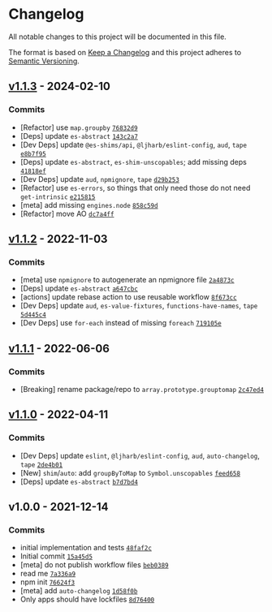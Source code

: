 # Changelog

All notable changes to this project will be documented in this file.

The format is based on [Keep a Changelog](https://keepachangelog.com/en/1.0.0/)
and this project adheres to [Semantic Versioning](https://semver.org/spec/v2.0.0.html).

## [v1.1.3](https://github.com/es-shims/Array.prototype.groupToMap/compare/v1.1.2...v1.1.3) - 2024-02-10

### Commits

- [Refactor] use `map.groupby` [`76832d9`](https://github.com/es-shims/Array.prototype.groupToMap/commit/76832d913c95379f396a9a4f8ddbed684b1fb333)
- [Deps] update `es-abstract` [`143c2a7`](https://github.com/es-shims/Array.prototype.groupToMap/commit/143c2a725c33bc4809e67e3c5889b98db29ca89d)
- [Dev Deps] update `@es-shims/api`, `@ljharb/eslint-config`, `aud`, `tape` [`e8b7f95`](https://github.com/es-shims/Array.prototype.groupToMap/commit/e8b7f9530283518db2211282a9f0dd456c7b6875)
- [Deps] update `es-abstract`, `es-shim-unscopables`; add missing deps [`41818ef`](https://github.com/es-shims/Array.prototype.groupToMap/commit/41818ef84acfefc93380fa8543b2e849ead5c742)
- [Dev Deps] update `aud`, `npmignore`, `tape` [`d29b253`](https://github.com/es-shims/Array.prototype.groupToMap/commit/d29b25379eb13f4d629992cf68726e67a6fb417c)
- [Refactor] use `es-errors`, so things that only need those do not need `get-intrinsic` [`e215815`](https://github.com/es-shims/Array.prototype.groupToMap/commit/e215815bd3e040bb3f1eb16de2b8e81f9d822436)
- [meta] add missing `engines.node` [`858c59d`](https://github.com/es-shims/Array.prototype.groupToMap/commit/858c59d7d020f13a39112d5670caf9ea97bac67f)
- [Refactor] move AO [`dc7a4ff`](https://github.com/es-shims/Array.prototype.groupToMap/commit/dc7a4ff1c2f49f341ad1359fdb4b8364e0103d82)

## [v1.1.2](https://github.com/es-shims/Array.prototype.groupToMap/compare/v1.1.1...v1.1.2) - 2022-11-03

### Commits

- [meta] use `npmignore` to autogenerate an npmignore file [`2a4873c`](https://github.com/es-shims/Array.prototype.groupToMap/commit/2a4873ce69e3b224bdfad74b1a73050294d9ba7f)
- [Deps] update `es-abstract` [`a647cbc`](https://github.com/es-shims/Array.prototype.groupToMap/commit/a647cbcbe87fcce6f30b271a2be5d64fd99ad732)
- [actions] update rebase action to use reusable workflow [`8f673cc`](https://github.com/es-shims/Array.prototype.groupToMap/commit/8f673cc0c7a776949b136662bad92f913daed405)
- [Dev Deps] update `aud`, `es-value-fixtures`, `functions-have-names`, `tape` [`5d445c4`](https://github.com/es-shims/Array.prototype.groupToMap/commit/5d445c45a2d3dfbb261bda7e68fb5e9695e94a23)
- [Dev Deps] use `for-each` instead of missing `foreach` [`719105e`](https://github.com/es-shims/Array.prototype.groupToMap/commit/719105eef31968b8cc7dac6c58c95f8c6ba94d09)

## [v1.1.1](https://github.com/es-shims/Array.prototype.groupToMap/compare/v1.1.0...v1.1.1) - 2022-06-06

### Commits

- [Breaking] rename package/repo to `array.prototype.grouptomap` [`2c47ed4`](https://github.com/es-shims/Array.prototype.groupToMap/commit/2c47ed40a8d7aec5c9dc8b7eedfe145ff0b623da)

## [v1.1.0](https://github.com/es-shims/Array.prototype.groupToMap/compare/v1.0.0...v1.1.0) - 2022-04-11

### Commits

- [Dev Deps] update `eslint`, `@ljharb/eslint-config`, `aud`, `auto-changelog`, `tape` [`2de4b01`](https://github.com/es-shims/Array.prototype.groupToMap/commit/2de4b01b5efbb73163d95ae929c27f2b1fa5d49c)
- [New] `shim`/`auto`: add `groupByToMap` to `Symbol.unscopables` [`feed658`](https://github.com/es-shims/Array.prototype.groupToMap/commit/feed658bd93cfffb95dda130ca6f52650fec34a3)
- [Deps] update `es-abstract` [`b7d7bd4`](https://github.com/es-shims/Array.prototype.groupToMap/commit/b7d7bd4130480affeb26b82b2ed841ca7e22cce0)

## v1.0.0 - 2021-12-14

### Commits

- initial implementation and tests [`48faf2c`](https://github.com/es-shims/Array.prototype.groupToMap/commit/48faf2cb9cac0e4934258f1617690169e3842f41)
- Initial commit [`15a45d5`](https://github.com/es-shims/Array.prototype.groupToMap/commit/15a45d541f698d2b16e89844cda2e120de83dde0)
- [meta] do not publish workflow files [`beb0389`](https://github.com/es-shims/Array.prototype.groupToMap/commit/beb038952424980d8ee259f94e2fc7b96f26dfbd)
- read me [`7a336a9`](https://github.com/es-shims/Array.prototype.groupToMap/commit/7a336a91f88455c88024047eddd2975742331250)
- npm init [`76624f3`](https://github.com/es-shims/Array.prototype.groupToMap/commit/76624f3b56298f285080b369a9613c9bec6fabd1)
- [meta] add `auto-changelog` [`1d58f0b`](https://github.com/es-shims/Array.prototype.groupToMap/commit/1d58f0b7af9d0cbeb9c3c405bb370217c0b14783)
- Only apps should have lockfiles [`8d76400`](https://github.com/es-shims/Array.prototype.groupToMap/commit/8d7640083f9184a4b74db532061f4c174030bd42)
